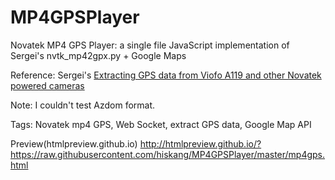 # MP4GPSPlayer
Novatek MP4 GPS Player: a single file JavaScript implementation of Sergei's nvtk_mp42gpx.py + Google Maps

Reference: Sergei's <a href="https://sergei.nz/extracting-gps-data-from-viofo-a119-and-other-novatek-powered-cameras/">Extracting GPS data from Viofo A119 and other Novatek powered cameras</a>

Note: I couldn't test Azdom format.

Tags: Novatek mp4 GPS, Web Socket, extract GPS data, Google Map API

Preview(htmlpreview.github.io)
http://htmlpreview.github.io/?https://raw.githubusercontent.com/hiskang/MP4GPSPlayer/master/mp4gps.html
